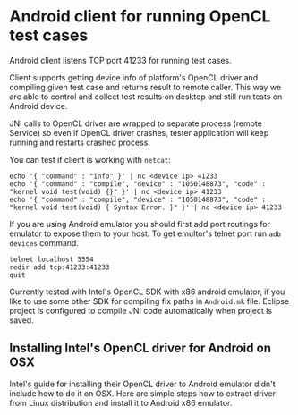 # Android client for running OpenCL test cases

Android client listens TCP port 41233 for running test cases. 

Client supports getting device info of platform's OpenCL driver and compiling given test case
and returns result to remote caller. This way we are able to control and collect test results
on desktop and still run tests on Android device. 

JNI calls to OpenCL driver are wrapped to separate process (remote Service) so even if OpenCL
driver crashes, tester application will keep running and restarts crashed process.

You can test if client is working with `netcat`:

```
echo '{ "command" : "info" }' | nc <device ip> 41233
echo '{ "command" : "compile", "device" : "1050148873", "code" : "kernel void test(void) {}" }' | nc <device ip> 41233
echo '{ "command" : "compile", "device" : "1050148873", "code" : "kernel void test(void) { Syntax Error. }" }' | nc <device ip> 41233
```

If you are using Android emulator you should first add port routings for emulator to expose them to your host. 
To get emultor's telnet port run `adb devices` command.

```
telnet localhost 5554
redir add tcp:41233:41233
quit
```

Currently tested with Intel's OpenCL SDK with x86 android emulator, if you like to use 
some other SDK for compiling fix paths in `Android.mk` file. Eclipse project is configured
to compile JNI code automatically when project is saved.

## Installing Intel's OpenCL driver for Android on OSX

Intel's guide for installing their OpenCL driver to Android emulator didn't include how to
do it on OSX. Here are simple steps how to extract driver from Linux distribution and 
install it to Android x86 emulator.

<TODO>
